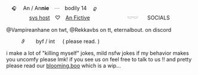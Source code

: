  ⠀ `🎧` 　An / An**nie**　┄　bodily 14 　𝜚     
 ⠀⠀⠀⠀⠀⠀[sys host](https://pluralpedia.org/w/Host)　♡　[An Fictive](https://projectsekai.fandom.com/Shiraishi_An) ⠀⠀⠀⠀⠀⠀⠀⠀⠀
 𓎟𓎟 ⠀⠀SOCIALS

@Vampireanhane on twt,
@Rekkavbs on tt,
eternalbout. on discord

⠀⠀⠀⠀𝜗⠀⠀⠀byf / int⠀⠀( please read. )  ⠀⠀⠀⠀⠀⠀⠀⠀⠀⠀

i make a lot of "killing myself" jokes, mild nsfw jokes if my behavior makes you uncomfy please lmk! if you see us on feel free to talk to us !!  and pretty please read our [blooming.boo](https://blooming.boo/ankoha) which is a wip...
